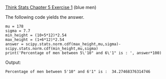 [Think Stats Chapter 5 Exercise 1](http://greenteapress.com/thinkstats2/html/thinkstats2006.html#toc50) (blue men)

The following code yields the answer.

```{python}
mu = 178
sigma = 7.7
min_height = (10+5*12)*2.54
max_height = (1+6*12)*2.54
answer = scipy.stats.norm.cdf(max_height,mu,sigma)-scipy.stats.norm.cdf(min_height,mu,sigma)
print('Percentage of men between 5\'10" and 6\'1" is : ', answer*100)
```
Output:
```
Percentage of men between 5'10" and 6'1" is :  34.27468376314746
```
